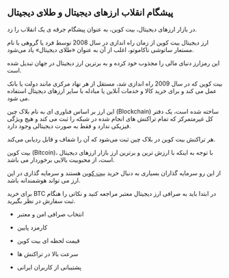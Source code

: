 

## پیشگام انقلاب ارزهای دیجیتال و طلای دیجیتال

در بازار ارزهای دیجیتال، بیت‌ کوین، به عنوان پیشگام جرقه‌ ی یک انقلاب را زد.

ارز دیجیتال بیت کوین از زمان راه اندازی در سال 2008 توسط فرد یا گروهی با نام مستعار ساتوشی ناکاموتو، اغلب از آن به عنوان «طلای دیجیتال» یاد می‌شود.

این رمزارز دنیای مالی را مجذوب خود کرده و به برترین ارز دیجیتال در جهان تبدیل شده است.

بیت‌ کوین که در سال 2009 راه‌ اندازی شد، مستقل از هر نهاد مرکزی مانند دولت یا بانک عمل می‌ کند و برای خرید کالا و خدمات آنلاین یا مبادله با سایر ارزهای دیجیتال استفاده می‌ شود.

این ارز بر اساس فناوری‌ ای به نام بلاک‌ چین (Blockchain) ساخته شده است، یک دفتر کل غیرمتمرکز که تمام تراکنش‌ های انجام‌ شده در شبکه را ثبت می‌ کند و هیچ ویژگی فیزیکی ندارد و فقط به صورت دیجیتالی وجود دارد.

هر تراکنش بیت‌ کوین در بلاک‌ چین ثبت می‌شود که آن را شفاف و قابل ردیابی می‌کند.

بیت کوین (Bitcoin)، با توجه به اینکه با ارزش ترین و برترین ارز بازار ارزهای دیجیتال است، از محبوبیت بالایی برخوردار می باشد.

از این رو سرمایه گذاران بسیاری به دنبال خرید [بیت کوین](https://ok-ex.io/buy-and-sell/BTC/) هستند و سرمایه گذاری در این ارز می تواند هوشمندانه باشد.

برای خرید BTC در ابتدا باید به صرافی ارز دیجیتال معتبر مراجعه کنید و نکاتی را هنگام ثبت سفارش در نظر بگیرید.

-   انتخاب صرافی امن و معتبر
    
-   کارمزد پایین
    
-   قیمت لحظه ای بیت کوین
    
-   سرعت بالا در تراکنش ها
    
-   پشتیبانی از کاربران ایرانی

